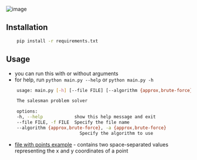 ![image](https://user-images.githubusercontent.com/91421235/236538012-26c79534-67a3-4d38-9ebb-ca5b562764f0.png)

## Installation
```bash
    pip install -r requirements.txt
```

## Usage
- you can run this with or without arguments
- for help, run `python main.py --help` or `python main.py -h`
```bash
    usage: main.py [-h] [--file FILE] [--algorithm {approx,brute-force}]

    The salesman problem solver

    options:
    -h, --help            show this help message and exit
    --file FILE, -f FILE  Specify the file name
    --algorithm {approx,brute-force}, -a {approx,brute-force}
                            Specify the algorithm to use
```
- [file with points example](points.txt) - contains two space-separated values representing the x and y coordinates of a point
